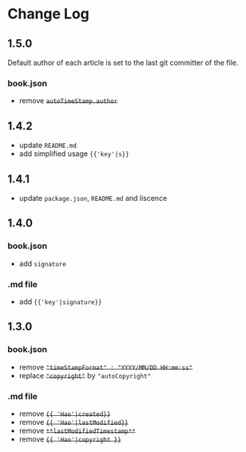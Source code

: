# Change Log

## 1.5.0

Default author of each article is set to the last git committer of the file.
### book.json
- remove ~~`autoTimeStamp.author`~~

## 1.4.2

- update `README.md`
- add simplified usage `{{'key'|s}}`

## 1.4.1

- update `package.json`, `README.md` and liscence

## 1.4.0

### book.json

- add `signature`

### .md file

- add `{{'key'|signature}}`

## 1.3.0

### book.json

- remove ~~`"timeStampFormat" : "YYYY/MM/DD HH:mm:ss"`~~
- replace ~~`"copyright"`~~ by `"autoCopyright"`

### .md file

- remove ~~`{{ 'Hao'|created}}`~~
- remove ~~`{{ 'Hao'|lastModified}}`~~
- remove ~~`**lastModifiedTimestamp**`~~
- remove ~~`{{ 'Hao'|copyright }}`~~
